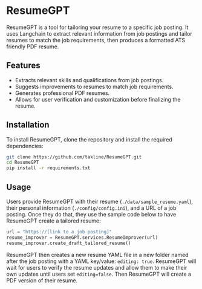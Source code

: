 # ResumeGPT

ResumeGPT is a tool for tailoring your resume to a specific job posting. It uses Langchain to extract relevant information from job postings and tailor resumes to match the job requirements, then produces a formatted ATS friendly PDF resume.

## Features
- Extracts relevant skills and qualifications from job postings.
- Suggests improvements to resumes to match job requirements.
- Generates professional PDF resumes.
- Allows for user verification and customization before finalizing the resume.

## Installation
To install ResumeGPT, clone the repository and install the required dependencies:

```bash
git clone https://github.com/takline/ResumeGPT.git
cd ResumeGPT
pip install -r requirements.txt
```

## Usage

Users provide ResumeGPT with their resume (`./data/sample_resume.yaml`), their personal information (`./config/config.ini`), and a URL of a job posting. Once they do that, they use the sample code below to have ResumeGPT create a tailored resume:

```python
url = "https://[link to a job posting]"
resume_improver = ResumeGPT.services.ResumeImprover(url)
resume_improver.create_draft_tailored_resume()
```

ResumeGPT then creates a new resume YAML file in a new folder named after the job posting with a YAML key/value: `editing: true`. ResumeGPT will wait for users to verify the resume updates and allow them to make their own updates until users set `editing=false`. Then ResumeGPT will create a PDF version of their resume.
